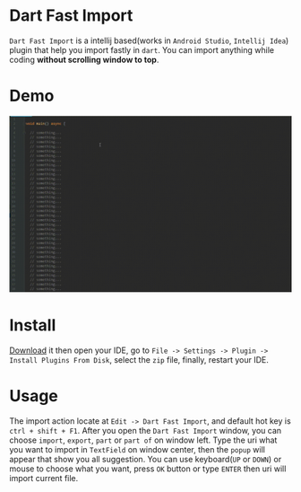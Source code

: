 # Dart Fast Import

`Dart Fast Import` is a intellij based(works in `Android Studio`, `Intellij Idea`) plugin that help you import fastly in `dart`. 
You can import anything while coding __without scrolling window to top__.

# Demo

![](https://github.com/Arxing/plugin-dart-fast-import/blob/master/demo/demo2.gif?raw=true)

# Install

[Download](https://github.com/Arxing/plugin-dart-fast-import/raw/master/dart-fast-import.zip) it then open your IDE,
go to `File -> Settings -> Plugin -> Install Plugins From Disk`, select the `zip` file, finally, restart your IDE.

# Usage

The import action locate at `Edit -> Dart Fast Import`, and default hot key is `ctrl + shift + F1`. After you open the 
`Dart Fast Import` window, you can choose `import`, `export`, `part` or `part of` on window left. 
Type the uri what you want to import in `TextField` on window center, then the `popup` will appear that show you all suggestion.
You can use keyboard(`UP` or `DOWN`) or mouse to choose what you want, 
press `OK` button or type `ENTER` then uri will import current file.
